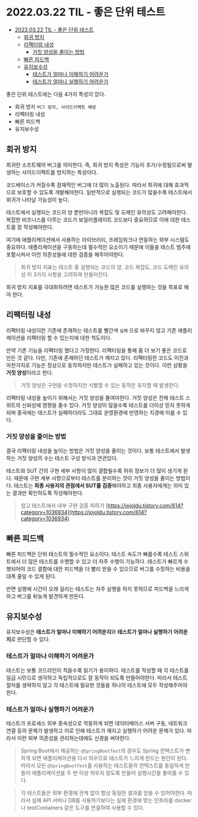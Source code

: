 # 2022.03.22 TIL - 좋은 단위 테스트

- [2022.03.22 TIL - 좋은 단위 테스트](#20220322-til---좋은-단위-테스트)
  - [회귀 방지](#회귀-방지)
  - [리팩터링 내성](#리팩터링-내성)
    - [거짓 양성을 줄이는 방법](#거짓-양성을-줄이는-방법)
  - [빠른 피드백](#빠른-피드백)
  - [유지보수성](#유지보수성)
    - [테스트가 얼마나 이해하기 어려운가](#테스트가-얼마나-이해하기-어려운가)
    - [테스트가 얼마나 실행하기 어려운가](#테스트가-얼마나-실행하기-어려운가)

좋은 단위 테스트에는 다음 4가지 특성이 있다.

- 회귀 방지 `버그 방지, 사이드이펙트 예방`
- 리팩터링 내성
- 빠른 피드백
- 유지보수성

## 회귀 방지

회귀란 소프트웨어 버그를 의미한다. 즉, 회귀 방지 특성은 기능이 추가/수정됨으로써 발생하는 사이드이펙트를 방지하는 특성이다.

코드베이스가 커질수록 잠재적인 버그에 더 많이 노출된다. 따라서 회귀에 대해 효과적으로 보호할 수 있도록 개발해야한다. 일반적으로 실행되는 코드가 많을수록 테스트에서 회귀가 나타날 가능성이 높다.

테스트에서 실행되는 코드의 양 뿐만아니라 복잡도 및 도메인 유의성도 고려해야한다. 복잡한 비즈니스를 다루는 코드가 보일러플레이트 코드보다 중요하므로 이에 대한 테스트를 잘 작성해야한다.

여기에 애플리케이션에서 사용하는 라이브러리, 프레임워크나 연동하는 외부 시스템도 중요하다. 애플리케이션을 구동하는데 필수적인 요소이기 때문에 이들을 테스트 범주에 포함시켜서 이런 의존성들에 대한 검증을 해주어야한다.

> 회귀 방지 지표는 테스트 중 실행되는 코드의 양, 코드 복잡도, 코드 도메인 유의성 이 3가지 사항을 고려하여 만들어진다.

회귀 방지 지표를 극대화하려면 테스트가 가능한 많은 코드를 실행하는 것을 목표로 해야 한다.

## 리팩터링 내성

리팩터링 내성이란 기존에 존재하는 테스트를 빨간색 `실패` 으로 바꾸지 않고 기존 애플리케이션을 리펙터링 할 수 있는지에 대한 척도이다.

만약 기존 기능을 리팩터링 했다고 가정한다. 리팩터링을 통해 좀 더 보기 좋은 코드로 만든 것 같다. 다만, 기존에 존재하던 테스트가 깨지고 있다. 리팩터링한 코드도 이전과 마찬가지로 기능은 정상으로 동작하지만 테스트가 실패하고 있는 것이다. 이런 상황을 **거짓 양성**이라고 한다.

> 거짓 양성은 구현을 수정하지만 식별할 수 있는 동작은 유지할 때 발생한다.

리팩터링 내성을 높이기 위해서는 거짓 양성을 줄여야한다. 거짓 양성은 전체 테스트 스위트의 신뢰성에 영향을 줄수 있다. 거짓 양성이 많을수록  테스트를 더이상 믿지 못하게 되며 종국에는 테스트가 실패하더라도 그대로 운영환경에 반영하는 지경에 이를 수 있다.

### 거짓 양성을 줄이는 방법

결국 리팩터링 내성을 높이는 방법은 거짓 양성을 줄이는 것이다. 보통 테스트에서 발생하는 거짓 양성의 수는 테스트 구성 방식과 연관있다.

테스트와 SUT 간의 구현 세부 사항이 많이 결합될수록 허위 정보가 더 많이 생기게 된다. 때문에 구현 세부 사항으로부터 테스트를 분리하는 것이 거짓 양성을 줄이는 방법이다. 테스트는 **최종 사용자의 관점에서 SUT를 검증**해야하고 최종 사용자에게는 의미 있는 결과만 확인하도록 작성해야한다.

> 참고
테스트에서 내부 구현 검증 피하기 [https://jojoldu.tistory.com/614?category=1036934](https://jojoldu.tistory.com/614?category=1036934)

## 빠른 피드백

빠른 피드백은 단위 테스트의 필수적인 요소이다. 테스트 속도가 빠를수록 테스트 스위트에서 더 많은 테스트를 수행할 수 있고 더 자주 수행이 가능하다. 테스트가 빠르게 수행되어야 코드 결함에 대한 피드백을 더 빨리 받을 수 있으므로 버그를 수정하는 비용을 대폭 줄일 수 있게 된다.

반면 실행에 시간이 오래 걸리는 테스트는 자주 실행을 하지 못하므로 피드백을 느리게 하고 버그를 뒤늦게 발견하게 만든다.

## 유지보수성

유지보수성은 **테스트가 얼마나 이해하기 어려운지**와 **테스트가 얼마나 실행하기 어려운지**로 판단할 수 있다.

### 테스트가 얼마나 이해하기 어려운가

테스트는 보통 코드라인이 적을수록 읽기가 용이하다. 테스트를 작성할 때 각 테스트를 일급 시민으로 생각하고 독립적으로도 잘 동작이 되도록 만들어야한다. 따라서 테스트 절차를 생략하지 않고 각 테스트에 필요한 것들을 하나의 테스트에 모두 작성해주어야 한다.

### 테스트가 얼마나 실행하기 어려운가

테스트가 프로세스 외부 종속성으로 작동하게 되면 데이터베이스 서버 구동, 네트워크 연결 등의 문제가 발생하고 이로 인해 테스트가 깨지고 실행하기 어려운 문제가 있다. 따라서 이런 외부 의존성을 관리하는데에도 신경을 써야한다.

> Spring Boot에서 제공하는 `@SpringBootTest`의 경우도 Spring 컨텍스트가 변하게 되면 애플리케이션을 다시 띄우므로 테스트가 느리게 만드는 원인이 된다. 따라서 모든 `@SpringBootTest`를 사용하는 테스트들의 컨텍스트를 동일하게 만들어 애플리케이션을 두 번 이상 띄우지 않도록 만들어 실행시간을 줄여줄 수 있다.

> 각 테스트들은 외부 환경에 관계 없이 항상 동일한 결과를 얻을 수 있어야한다. 따라서 실제 API 서버나 DB를 사용하기보다는 실제 환경에 맞는 인프라를 docker나 testContainers 같은 도구를 연결하여 사용할 수 있다.
